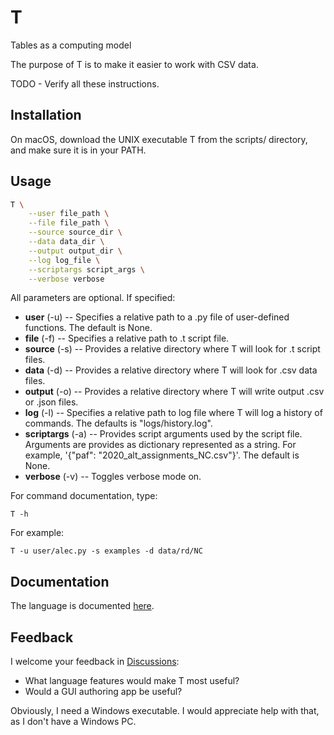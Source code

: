 # T

Tables as a computing model

The purpose of T is to make it easier to work with CSV data.

TODO - Verify all these instructions.

## Installation

On macOS, download the UNIX executable T from the scripts/ directory, and
make sure it is in your PATH. 

## Usage

```bash
T \
    --user file_path \
    --file file_path \
    --source source_dir \
    --data data_dir \
    --output output_dir \
    --log log_file \
    --scriptargs script_args \
    --verbose verbose
```

All parameters are optional. If specified:

- **user** (-u) -- Specifies a relative path to a .py file of user-defined functions. The default is None.
- **file** (-f) -- Specifies a relative path to .t script file.
- **source** (-s) -- Provides a relative directory where T will look for .t script files.
- **data** (-d) -- Provides a relative directory where T will look for .csv data files.
- **output** (-o) -- Provides a relative directory where T will write output .csv or .json files.
- **log** (-l) -- Specifies a relative path to log file where T will log a history of commands. The defaults is "logs/history.log".
- **scriptargs** (-a) -- Provides script arguments used by the script file. Arguments are provides as dictionary represented as a string. For example, '{"paf": "2020_alt_assignments_NC.csv"}'. The default is None.
- **verbose** (-v) -- Toggles verbose mode on.

For command documentation, type:

```
T -h
```

For example:

```
T -u user/alec.py -s examples -d data/rd/NC
```

## Documentation

The language is documented [here](https://alecramsay.github.io/T/).

## Feedback

I welcome your feedback in [Discussions](https://github.com/alecramsay/T/discussions/landing):

- What language features would make T most useful?
- Would a GUI authoring app be useful?

Obviously, I need a Windows executable. 
I would appreciate help with that, as I don't have a Windows PC.
